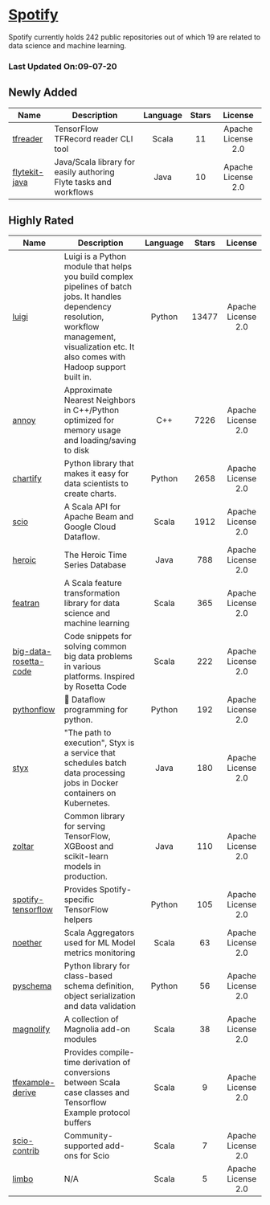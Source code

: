 # [Spotify](https://github.com/Spotify)

Spotify currently holds 242 public repositories out of which 19 are related to data science and machine learning.

 ### Last Updated On:09-07-20

## Newly Added

| Name | Description | Language | Stars | License |
| ---- | ----------- | :--------: | :-----: | :-------: |
| [tfreader](https://github.com/spotify/tfreader) | TensorFlow TFRecord reader CLI tool | Scala | 11 | Apache License 2.0 |
| [flytekit-java](https://github.com/spotify/flytekit-java) | Java/Scala library for easily authoring Flyte tasks and workflows | Java | 10 | Apache License 2.0 |

## Highly Rated

| Name | Description | Language | Stars | License |
| ---- | ----------- | :--------: | :-----: | :-------: |
 | [luigi](https://github.com/spotify/luigi) | Luigi is a Python module that helps you build complex pipelines of batch jobs. It handles dependency resolution, workflow management, visualization etc. It also comes with Hadoop support built in.  | Python | 13477 | Apache License 2.0 |
| [annoy](https://github.com/spotify/annoy) | Approximate Nearest Neighbors in C++/Python optimized for memory usage and loading/saving to disk | C++ | 7226 | Apache License 2.0 |
| [chartify](https://github.com/spotify/chartify) | Python library that makes it easy for data scientists to create charts. | Python | 2658 | Apache License 2.0 |
| [scio](https://github.com/spotify/scio) | A Scala API for Apache Beam and Google Cloud Dataflow. | Scala | 1912 | Apache License 2.0 |
| [heroic](https://github.com/spotify/heroic) | The Heroic Time Series Database | Java | 788 | Apache License 2.0 |
| [featran](https://github.com/spotify/featran) | A Scala feature transformation library for data science and machine learning | Scala | 365 | Apache License 2.0 |
| [big-data-rosetta-code](https://github.com/spotify/big-data-rosetta-code) | Code snippets for solving common big data problems in various platforms. Inspired by Rosetta Code | Scala | 222 | Apache License 2.0 |
| [pythonflow](https://github.com/spotify/pythonflow) | :snake: Dataflow programming for python. | Python | 192 | Apache License 2.0 |
| [styx](https://github.com/spotify/styx) | "The path to execution", Styx is a service that schedules batch data processing jobs in Docker containers on Kubernetes. | Java | 180 | Apache License 2.0 |
| [zoltar](https://github.com/spotify/zoltar) | Common library for serving TensorFlow, XGBoost and scikit-learn models in production. | Java | 110 | Apache License 2.0 |
| [spotify-tensorflow](https://github.com/spotify/spotify-tensorflow) | Provides Spotify-specific TensorFlow helpers | Python | 105 | Apache License 2.0 |
| [noether](https://github.com/spotify/noether) | Scala Aggregators used for ML Model metrics monitoring | Scala | 63 | Apache License 2.0 |
| [pyschema](https://github.com/spotify/pyschema) | Python library for class-based schema definition, object serialization and data validation | Python | 56 | Apache License 2.0 |
| [magnolify](https://github.com/spotify/magnolify) | A collection of Magnolia add-on modules | Scala | 38 | Apache License 2.0 |
| [tfexample-derive](https://github.com/spotify/tfexample-derive) | Provides compile-time derivation of conversions between Scala case classes and Tensorflow Example protocol buffers | Scala | 9 | Apache License 2.0 |
| [scio-contrib](https://github.com/spotify/scio-contrib) | Community-supported add-ons for Scio | Scala | 7 | Apache License 2.0 |
| [limbo](https://github.com/spotify/limbo) | N/A | Scala | 5 | Apache License 2.0 |
